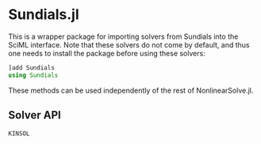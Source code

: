 # Sundials.jl

This is a wrapper package for importing solvers from Sundials into the SciML interface.
Note that these solvers do not come by default, and thus one needs to install
the package before using these solvers:

```julia
]add Sundials
using Sundials
```

These methods can be used independently of the rest of NonlinearSolve.jl.

## Solver API

```@docs
KINSOL
```
